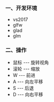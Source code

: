 ###  一、开发环境
* vs2017
* glfw
* glad
* glm

### 二、操作

* 鼠标 --- 旋转视角
* 滚轮 --- 缩放
* W --- 前进
* A --- 向左平移
* S --- 后退
* D --- 向右平移
